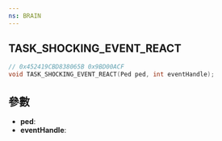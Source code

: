 ```yaml
---
ns: BRAIN
---
```

## TASK_SHOCKING_EVENT_REACT

```c
// 0x452419CBD838065B 0x9BD00ACF
void TASK_SHOCKING_EVENT_REACT(Ped ped, int eventHandle);
```


## 參數
* **ped**: 
* **eventHandle**: 

